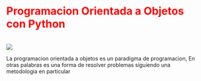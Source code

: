 <h1 style='color: red'>Programacion Orientada a Objetos con Python</h1><br>
<img src='https://i.imgur.com/gScS6Vz.png'>
<p>La programacion orientada a objetos es un paradigma de programacion, En otras palabras
es una forma de resolver problemas siguiendo una metodologia en particular</p>
